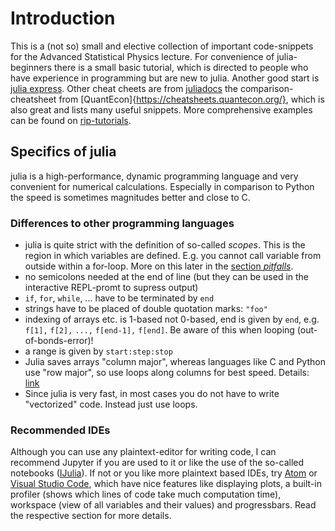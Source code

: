 # Introduction

This is a (not so) small and elective collection of important code-snippets for the Advanced Statistical Physics lecture. For convenience of julia-beginners there is a small basic tutorial, which is directed to people who have experience in programming but are new to julia. Another good start is [julia express](http://bogumilkaminski.pl/files/julia_express.pdf). Other cheat cheets are from [juliadocs](https://juliadocs.github.io/Julia-Cheat-Sheet/) the comparison-cheatsheet from [QuantEcon]{https://cheatsheets.quantecon.org/}, which is also great and lists many useful snippets. More comprehensive examples can be found on [rip-tutorials](https://riptutorial.com/julia-lang).

## Specifics of julia

julia is a high-performance, dynamic programming language and very convenient for numerical calculations. Especially in comparison to Python the speed is sometimes magnitudes better and close to C.

### Differences to other programming languages

- julia is quite strict with the definition of so-called *scopes*. This is the region in which variables are defined. E.g. you cannot call variable from outside within a for-loop. More on this later in the [section *pitfalls*](#sec:pitfalls).
- no semicolons needed at the end of line (but they can be used in the interactive REPL-promt to supress output)
- `if`, `for`, `while`, ... have to be terminated by `end`
- strings have to be placed of double quotation marks: `"foo"`
- indexing of arrays etc. is 1-based not 0-based, end is given by `end`, e.g. `f[1],` `f[2],` `...,` `f[end-1],` `f[end]`. Be aware of this when looping (out-of-bonds-error)!
- a range is given by `start:step:stop`
- Julia saves arrays "column major", whereas languages like C and Python use "row major", so use loops along columns for best speed. Details: [link](https://docs.julialang.org/en/v1/manual/performance-tips/#man-performance-column-major)
- Since julia is very fast, in most cases you do not have to write "vectorized" code. Instead just use loops.


### Recommended IDEs

Although you can use any plaintext-editor for writing code, I can recommend Jupyter if you are used to it or like the use of the so-called notebooks ([IJulia](https://github.com/JuliaLang/IJulia.jl)). If not or you like more plaintext based IDEs, try [Atom](http://docs.junolab.org/stable/man/installation/) or [Visual Studio Code](https://www.julia-vscode.org/), which have nice features like displaying plots, a built-in profiler (shows which lines of code take much computation time), workspace (view of all variables and their values) and progressbars. Read the respective section for more details.
